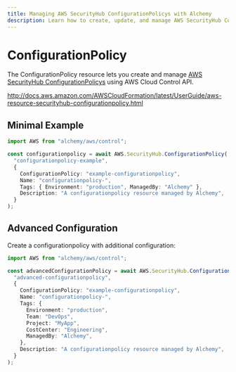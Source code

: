 ```yaml
---
title: Managing AWS SecurityHub ConfigurationPolicys with Alchemy
description: Learn how to create, update, and manage AWS SecurityHub ConfigurationPolicys using Alchemy Cloud Control.
---
```


# ConfigurationPolicy

The ConfigurationPolicy resource lets you create and manage [AWS SecurityHub ConfigurationPolicys](https://docs.aws.amazon.com/securityhub/latest/userguide/) using AWS Cloud Control API.

http://docs.aws.amazon.com/AWSCloudFormation/latest/UserGuide/aws-resource-securityhub-configurationpolicy.html

## Minimal Example

```ts
import AWS from "alchemy/aws/control";

const configurationpolicy = await AWS.SecurityHub.ConfigurationPolicy(
  "configurationpolicy-example",
  {
    ConfigurationPolicy: "example-configurationpolicy",
    Name: "configurationpolicy-",
    Tags: { Environment: "production", ManagedBy: "Alchemy" },
    Description: "A configurationpolicy resource managed by Alchemy",
  }
);
```

## Advanced Configuration

Create a configurationpolicy with additional configuration:

```ts
import AWS from "alchemy/aws/control";

const advancedConfigurationPolicy = await AWS.SecurityHub.ConfigurationPolicy(
  "advanced-configurationpolicy",
  {
    ConfigurationPolicy: "example-configurationpolicy",
    Name: "configurationpolicy-",
    Tags: {
      Environment: "production",
      Team: "DevOps",
      Project: "MyApp",
      CostCenter: "Engineering",
      ManagedBy: "Alchemy",
    },
    Description: "A configurationpolicy resource managed by Alchemy",
  }
);
```


